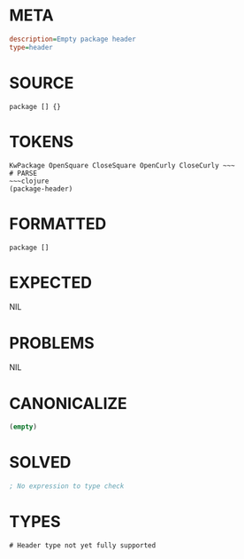 # META
~~~ini
description=Empty package header
type=header
~~~
# SOURCE
~~~roc
package [] {}
~~~
# TOKENS
~~~text
KwPackage OpenSquare CloseSquare OpenCurly CloseCurly ~~~
# PARSE
~~~clojure
(package-header)
~~~
# FORMATTED
~~~roc
package []

~~~
# EXPECTED
NIL
# PROBLEMS
NIL
# CANONICALIZE
~~~clojure
(empty)
~~~
# SOLVED
~~~clojure
; No expression to type check
~~~
# TYPES
~~~roc
# Header type not yet fully supported
~~~
